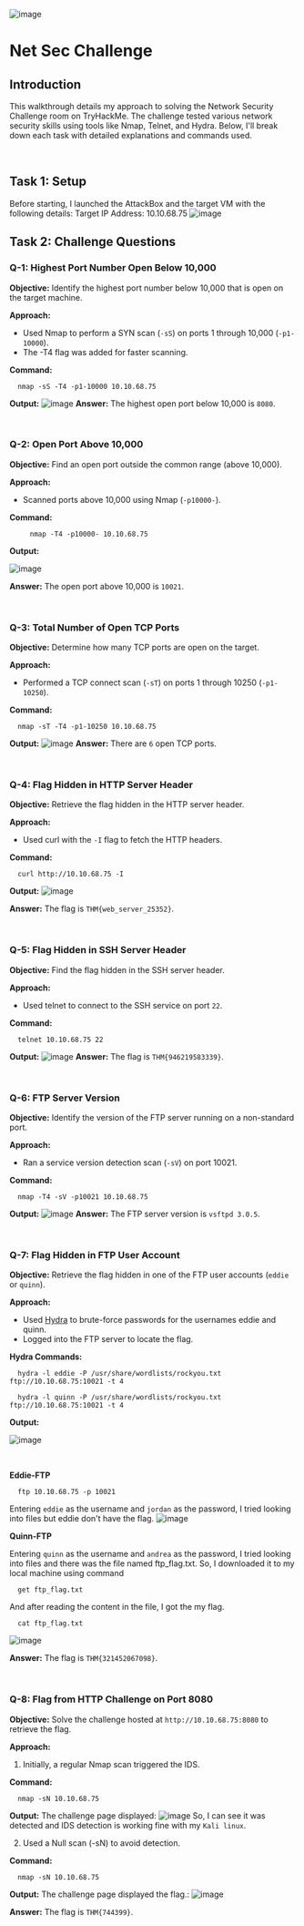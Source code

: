 ![image](https://github.com/user-attachments/assets/27914ca8-563f-476e-8122-ebbe842200e5)


# Net Sec Challenge

## Introduction
   This walkthrough details my approach to solving the Network Security Challenge room on TryHackMe. The challenge tested various network security skills using tools like Nmap, Telnet, and Hydra. Below, I'll break down each task with detailed explanations and commands used.

<br>

## Task 1: Setup
   Before starting, I launched the AttackBox and the target VM with the following details:
Target IP Address: 10.10.68.75
![image](https://github.com/user-attachments/assets/f8fad8a2-076b-41a6-ac36-89c8c501f4ea)



## Task 2: Challenge Questions

### Q-1: Highest Port Number Open Below 10,000

**Objective:** Identify the highest port number below 10,000 that is open on the target machine.

**Approach:** 
- Used Nmap to perform a SYN scan (`-sS`) on ports 1 through 10,000 (`-p1-10000`).
- The -T4 flag was added for faster scanning.

**Command:**
      
      nmap -sS -T4 -p1-10000 10.10.68.75
**Output:**
![image](https://github.com/user-attachments/assets/571984da-e84c-482a-a4e8-efef72cdc5cb)
**Answer:** The highest open port below 10,000 is `8080`.

<br>

### Q-2: Open Port Above 10,000
**Objective:** Find an open port outside the common range (above 10,000).

**Approach:**
- Scanned ports above 10,000 using Nmap (`-p10000-`).

**Command:**
            
         nmap -T4 -p10000- 10.10.68.75
            
**Output:**

![image](https://github.com/user-attachments/assets/01cafa28-93d8-4718-879f-0cefb75fa55a)

**Answer:** The open port above 10,000 is `10021`.

<br>

### Q-3: Total Number of Open TCP Ports
**Objective:** Determine how many TCP ports are open on the target.

**Approach:**
- Performed a TCP connect scan (`-sT`) on ports 1 through 10250 (`-p1-10250`).

**Command:**

      nmap -sT -T4 -p1-10250 10.10.68.75

**Output:**
![image](https://github.com/user-attachments/assets/6d01b7b2-f060-43e2-8d97-3a6b802d04ca)
**Answer:** There are `6` open TCP ports.

<br>

### Q-4: Flag Hidden in HTTP Server Header
**Objective:** Retrieve the flag hidden in the HTTP server header.

**Approach:**
- Used curl with the `-I` flag to fetch the HTTP headers.

**Command:**

      curl http://10.10.68.75 -I
      
**Output:**
![image](https://github.com/user-attachments/assets/e0f73f18-13d0-4e24-8ba1-0ac18b19bd60)

**Answer:** The flag is `THM{web_server_25352}`.

<br>

### Q-5: Flag Hidden in SSH Server Header
**Objective:** Find the flag hidden in the SSH server header.

**Approach:**
- Used telnet to connect to the SSH service on port `22`.

**Command:**

      telnet 10.10.68.75 22

**Output:**
![image](https://github.com/user-attachments/assets/9f385f27-37eb-4a2d-8ff2-a2d8564d537d)
**Answer:** The flag is `THM{946219583339}`.


<br>

### Q-6: FTP Server Version
**Objective:** Identify the version of the FTP server running on a non-standard port.

**Approach:**
- Ran a service version detection scan (`-sV`) on port 10021.

**Command:**

      nmap -T4 -sV -p10021 10.10.68.75

**Output:**
![image](https://github.com/user-attachments/assets/d7f884dd-e01d-4687-8899-3f4c5c442635)
**Answer:** The FTP server version is `vsftpd 3.0.5`.


<br>

### Q-7: Flag Hidden in FTP User Account
**Objective:** Retrieve the flag hidden in one of the FTP user accounts (`eddie` or `quinn`).

**Approach:**
- Used [Hydra](https://www.hydradongle.com/download/software) to brute-force passwords for the usernames eddie and quinn.
- Logged into the FTP server to locate the flag.

**Hydra Commands:**

      hydra -l eddie -P /usr/share/wordlists/rockyou.txt ftp://10.10.68.75:10021 -t 4
      
      hydra -l quinn -P /usr/share/wordlists/rockyou.txt ftp://10.10.68.75:10021 -t 4

**Output:**

![image](https://github.com/user-attachments/assets/c047c703-d860-4b91-b5dd-d68087932bc3)

<br>

**Eddie-FTP**
      
      ftp 10.10.68.75 -p 10021

   Entering `eddie` as the username and `jordan` as the password, I tried looking into files but eddie don't have the flag.
![image](https://github.com/user-attachments/assets/3d92fd3a-ba38-4ece-b6f3-8a1b8b301178)

**Quinn-FTP**

   Entering `quinn` as the username and `andrea` as the password, I tried looking into files and there was the file named ftp_flag.txt. So, I downloaded it to my local machine using command
      
      get ftp_flag.txt   

   And after reading the content in the file, I got the my flag.
      
      cat ftp_flag.txt

![image](https://github.com/user-attachments/assets/13e7ade7-b2ae-4f56-bec6-62e3d5184c1b)


**Answer:** The flag is `THM{321452067098}`.


<br>


### Q-8: Flag from HTTP Challenge on Port 8080
**Objective:** Solve the challenge hosted at `http://10.10.68.75:8080` to retrieve the flag.

**Approach:**

1. Initially, a regular Nmap scan triggered the IDS.

**Command:**

      nmap -sN 10.10.68.75

**Output:**
The challenge page displayed:
![image](https://github.com/user-attachments/assets/6e70c5f1-7d65-4773-8423-b650bc9a51cb)
   So, I can see it was detected and IDS detection is working fine with my `Kali linux`.

2. Used a Null scan (-sN) to avoid detection.

**Command:**

      nmap -sN 10.10.68.75

**Output:**
The challenge page displayed the flag.:
![image](https://github.com/user-attachments/assets/aa5c9b15-6e3b-43b3-8fac-ec609dd19e1e)

**Answer:** The flag is `THM{744399}`.


